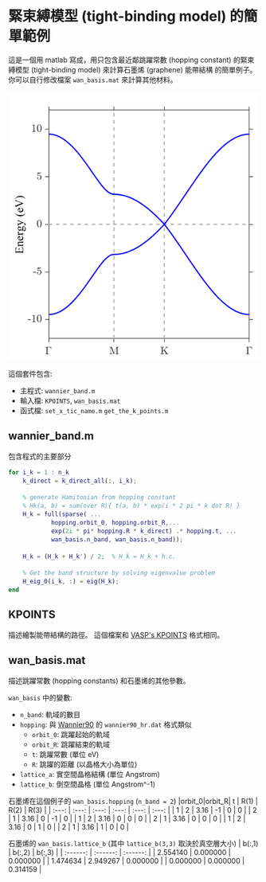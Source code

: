 緊束縛模型 (tight-binding model) 的簡單範例
=======================================
這是一個用 matlab 寫成，用只包含最近鄰跳躍常數 (hopping constant)
的緊束縛模型 (tight-binding model) 來計算石墨烯 (graphene) 能帶結構
的簡單例子。
你可以自行修改檔案 `wan_basis.mat` 來計算其他材料。

![image](https://github.com/angushphys/simple_tight_binding_example/blob/main/graphene_band.png)

這個套件包含:

* 主程式: `wannier_band.m`
* 輸入檔: `KPOINTS`, `wan_basis.mat`
* 函式檔: `set_x_tic_name.m` `get_the_k_points.m`

## wannier_band.m
包含程式的主要部分

``` matlab
for i_k = 1 : n_k
    k_direct = k_direct_all(:, i_k);

    % generate Hamitonian from hopping constant
    % Hk(a, b) = sum(over R){ t(a, b) * exp(i * 2 pi * k dot R) }
    H_k = full(sparse( ...
            hopping.orbit_0, hopping.orbit_R,...
            exp(2i * pi* hopping.R * k_direct) .* hopping.t, ...
            wan_basis.n_band, wan_basis.n_band));

    H_k = (H_k + H_k') / 2;  % H_k = H_k + h.c.
 
    % Get the band structure by solving eigenvalue problem
    H_eig_0(i_k, :) = eig(H_k);
end
```

## KPOINTS
描述繪製能帶結構的路徑。
這個檔案和 [VASP's KPOINTS](https://www.vasp.at/wiki/index.php/KPOINTS) 格式相同。

## wan_basis.mat
描述跳躍常數 (hopping constants) 和石墨烯的其他參數。

`wan_basis` 中的變數:
* `n_band`: 軌域的數目
* `hopping`: 與 [Wannier90](http://www.wannier.org/) 的 `wannier90_hr.dat` 格式類似
  * `orbit_0`: 跳躍起始的軌域
  * `orbit_R`: 跳躍結束的軌域
  * `t`: 跳躍常數 (單位 eV)
  * `R`: 跳躍的距離 (以晶格大小為單位)
* `lattice_a`: 實空間晶格結構 (單位 Angstrom)
* `lattice_b`: 倒空間晶格 (單位 Angstrom^-1)

石墨烯在這個例子的 `wan_basis.hopping` (`n_band = 2`)
|orbit_0|orbit_R|   t   |  R(1) |  R(2) |  R(3) |
| :---: | :---: | :---: | :---: | :---: | :---: |
|   1   |   2   |  3.16 |  -1   |   0   |   0   |
|   2   |   1   |  3.16 |   0   |  -1   |   0   |
|   1   |   2   |  3.16 |   0   |   0   |   0   |
|   2   |   1   |  3.16 |   0   |   0   |   0   |
|   1   |   2   |  3.16 |   0   |   1   |   0   |
|   2   |   1   |  3.16 |   1   |   0   |   0   |

石墨烯的 `wan_basis.lattice_b` (其中 `lattice_b(3,3)` 取決於真空層大小)
|  b(:,1)  |  b(:,2)  |  b(:,3)  |
| :------: | :------: | :------: |
| 2.554140 | 0.000000 | 0.000000 |
| 1.474634 | 2.949267 | 0.000000 |
| 0.000000 | 0.000000 | 0.314159 |
